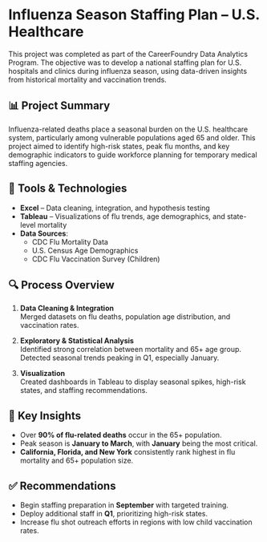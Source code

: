 # Influenza Season Staffing Plan – U.S. Healthcare

This project was completed as part of the CareerFoundry Data Analytics Program. The objective was to develop a national staffing plan for U.S. hospitals and clinics during influenza season, using data-driven insights from historical mortality and vaccination trends.

## 📊 Project Summary

Influenza-related deaths place a seasonal burden on the U.S. healthcare system, particularly among vulnerable populations aged 65 and older. This project aimed to identify high-risk states, peak flu months, and key demographic indicators to guide workforce planning for temporary medical staffing agencies.

## 🧰 Tools & Technologies

- **Excel** – Data cleaning, integration, and hypothesis testing  
- **Tableau** – Visualizations of flu trends, age demographics, and state-level mortality  
- **Data Sources**:
  - CDC Flu Mortality Data
  - U.S. Census Age Demographics
  - CDC Flu Vaccination Survey (Children)

## 🔍 Process Overview

1. **Data Cleaning & Integration**  
   Merged datasets on flu deaths, population age distribution, and vaccination rates.

2. **Exploratory & Statistical Analysis**  
   Identified strong correlation between mortality and 65+ age group. Detected seasonal trends peaking in Q1, especially January.

3. **Visualization**  
   Created dashboards in Tableau to display seasonal spikes, high-risk states, and staffing recommendations.

## 🧠 Key Insights

- Over **90% of flu-related deaths** occur in the 65+ population.
- Peak season is **January to March**, with **January** being the most critical.
- **California, Florida, and New York** consistently rank highest in flu mortality and 65+ population size.

## ✅ Recommendations

- Begin staffing preparation in **September** with targeted training.
- Deploy additional staff in **Q1**, prioritizing high-risk states.
- Increase flu shot outreach efforts in regions with low child vaccination rates.
